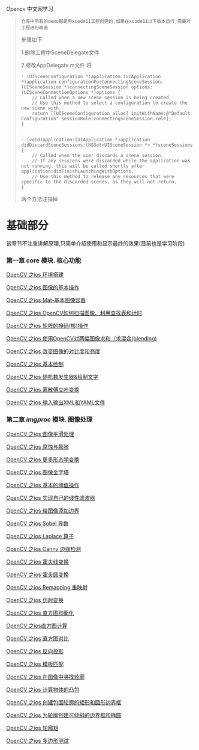 Opencv 中文网学习



> `仓库中所有的demo都是用xcode11工程创建的,如果在xcode11以下版本运行,需要对工程进行改造`
>
> 步骤如下
>
> 1.删除工程中SceneDelegate文件
>
> 2.修改AppDelegate.m文件  将
>
> ```
> - (UISceneConfiguration *)application:(UIApplication *)application configurationForConnectingSceneSession:(UISceneSession *)connectingSceneSession options:(UISceneConnectionOptions *)options {
>     // Called when a new scene session is being created.
>     // Use this method to select a configuration to create the new scene with.
>     return [[UISceneConfiguration alloc] initWithName:@"Default Configuration" sessionRole:connectingSceneSession.role];
> }
> 
> 
> - (void)application:(UIApplication *)application didDiscardSceneSessions:(NSSet<UISceneSession *> *)sceneSessions {
>     // Called when the user discards a scene session.
>     // If any sessions were discarded while the application was not running, this will be called shortly after application:didFinishLaunchingWithOptions.
>     // Use this method to release any resources that were specific to the discarded scenes, as they will not return.
> }
> ```
>
> 两个方法注销掉



# 基础部分

该章节不注重讲解原理,只简单介绍使用和显示最终的效果(目前也是学习阶段)

###  第一章 core 模块. 核心功能

[OpenCV 之ios 环境搭建](/OpenCVFirstProject)

[OpenCV 之ios 图像的基本操作](/OpenCVMatTest)

[OpenCV 之ios Mat-基本图像容器](/OpenCVFirstChapter-Mat)

[OpenCV 之ios OpenCV如何扫描图像、利用查找表和计时](/OpenCVFirstChapter-scanImage)

[OpenCV 之ios 矩阵的掩码(核)操作](/OpenCVFirstChapter-kern)

[OpenCV 之ios  使用OpenCV对两幅图像求和（求混合(blending)](/OpenCVFirstChapter-blending)

[OpenCV 之ios 改变图像的对比度和亮度](/OpenCVFirstChapter-ContrastAndBrightness)

[OpenCV 之ios 基本绘制](/OpenCVFirstChapter-baseDraw)

[OpenCV 之ios 随机数发生器&绘制文字](/OpenCVFirstChapter-randomGeneratorAndText)

[OpenCV 之ios 离散傅立叶变换](/OpenCVFirstChapter-discrete_fourier_transform)

[OpenCV 之ios 输入输出XML和YAML文件](/OpenCVFirstChapter-xmlAndYml)



### 第二章 *imgproc* 模块. 图像处理

[OpenCV 之ios 图像平滑处理](/OpenCVSecondChapter-imageDeal)

[OpenCV 之ios 腐蚀与膨胀](/OpenCVSecondChapter-erodeAndDilate)

[OpenCV 之ios 更多形态学变换](/OpenCVSecondChapter-moreState)

[OpenCV 之ios 图像金字塔](/OpenCVSecondChapter-pyramids)

[OpenCV 之ios 基本的阈值操作](/OpenCVSecondChapter-threshold)

[OpenCV 之ios 实现自己的线性滤波器](/OpenCVSecondChapter-filter)

[OpenCV 之ios 给图像添加边界](/OpenCVSecondChapter-copyMakeBorder)

[OpenCV 之ios  Sobel 导数](OpenCVSecondChapter-Sobel)

[OpenCV 之ios Laplace 算子](OpenCVSecondChapter-Laplace)

[OpenCV 之ios Canny 边缘检测](OpenCVSecondChapter-Canny)

[OpenCV 之ios 霍夫线变换](/OpenCVSecondChapter-hough_lines)

[OpenCV 之ios 霍夫圆变换](OpenCVSecondChapter-houghCircles)

[OpenCV 之ios  Remapping 重映射](OpenCVSecondChapter-remap)

[OpenCV 之ios 仿射变换](/OpenCVSecondChapter-affine)

[OpenCV 之ios 直方图均衡化](OpenCVSecondChapter-histogram_equalization)

[OpenCV 之ios直方图计算](/OpenCVSecondChapter-histogram_calculation)

[OpenCV 之ios 直方图对比](/OpenCVSecondChapter-histogram_comparison)

[OpenCV 之ios 反向投影](/OpenCVSecondChapter-back_projection)

[OpenCV 之ios 模板匹配](/OpenCVSecondChapter-emplate_matching)

[OpenCV 之ios 在图像中寻找轮廓](OpenCVSecondChapter-find_contours)

[OpenCV 之ios 计算物体的凸包](OpenCVSecondChapter-shapedescriptors)

[OpenCV 之ios  创建包围轮廓的矩形和圆形边界框](/OpenCVSecondChapter-bounding_rects_circles)

[OpenCV 之ios 为轮廓创建可倾斜的边界框和椭圆](/OpenCVSecondChapter-bounding_rotated_ellipses)

[OpenCV 之ios 轮廓矩](/OpenCVSecondChapter-moments)

[OpenCV 之ios 多边形测试](/OpenCVSecondChapter_point_polygon_test)





# 